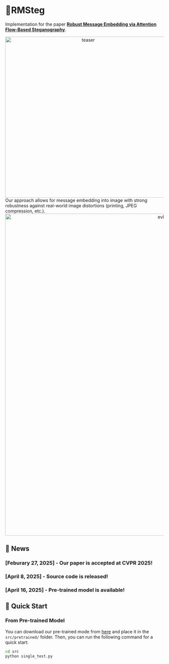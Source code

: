 # 🌟RMSteg

Implementation for the paper [**Robust Message Embedding via Attention Flow-Based Steganography**](https://arxiv.org/pdf/2405.16414v2). 

<div align='center'>
  <img width="512" alt="teaser" src="https://github.com/user-attachments/assets/c465dd48-910f-4ef7-9006-3bfe20191434"/>
</div>
Our approach allows for message embedding into image with strong robustness against real-world image distortions (printing, JPEG compression, etc.).

<div align='center'>
  <img width="1024" alt="evl_quality" src="https://github.com/user-attachments/assets/395b0892-174f-4987-8c45-091544716a7f" />
</div>


## 📸 News

### [Feburary 27, 2025] - Our paper is accepted at CVPR 2025!
### [April 8, 2025] - Source code is released!
### [April 16, 2025] - Pre-trained model is available!

## 🔧 Quick Start

### From Pre-trained Model
You can download our pre-trained mode from [here](https://drive.google.com/file/d/1iMowiDN8T2Rm6nlI_vDZqeNCvn-zeTkZ/view?usp=sharing) and place it in the `src/pretrained/` folder. Then, you can run the following command for a quick start:
```bash
cd src
python single_test.py
```
